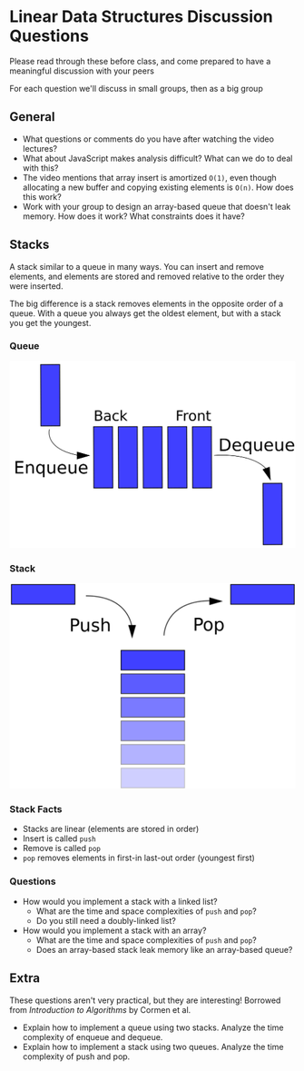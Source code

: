 # Linear Data Structures Discussion Questions

Please read through these before class, and come prepared to have a meaningful discussion with your peers

For each question we'll discuss in small groups, then as a big group

## General

- What questions or comments do you have after watching the video lectures?
- What about JavaScript makes analysis difficult? What can we do to deal with this?
- The video mentions that array insert is amortized `O(1)`, even though allocating a new buffer and copying existing elements is `O(n)`. How does this work?
- Work with your group to design an array-based queue that doesn't leak memory. How does it work? What constraints does it have?

## Stacks

A stack similar to a queue in many ways. You can insert and remove elements, and elements are stored and removed relative to the order they were inserted.

The big difference is a stack removes elements in the opposite order of a queue. With a queue you always get the oldest element, but with a stack you get the youngest.

### Queue

![](images/discussion-queue.png)

### Stack

![](images/discussion-stack.png)

### Stack Facts

- Stacks are linear (elements are stored in order)
- Insert is called `push`
- Remove is called `pop`
- `pop` removes elements in first-in last-out order (youngest first)

### Questions

- How would you implement a stack with a linked list?
    - What are the time and space complexities of `push` and `pop`?
    - Do you still need a doubly-linked list?
- How would you implement a stack with an array?
    - What are the time and space complexities of `push` and `pop`?
    - Does an array-based stack leak memory like an array-based queue?

## Extra

These questions aren't very practical, but they are interesting! Borrowed from _Introduction to Algorithms_ by Cormen et al.

- Explain how to implement a queue using two stacks. Analyze the time complexity of enqueue and dequeue.
- Explain how to implement a stack using two queues. Analyze the time complexity of push and pop.